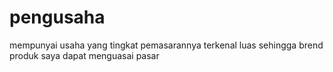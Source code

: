 # pengusaha
mempunyai usaha yang tingkat pemasarannya terkenal luas sehingga brend produk saya dapat menguasai pasar
